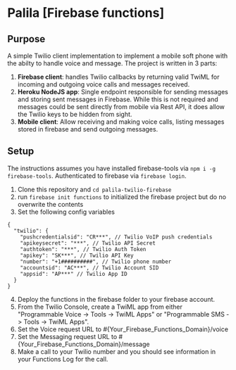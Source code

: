 # Palila [Firebase functions]
## Purpose
A simple Twilio client implementation to implement a mobile soft phone with the abilty to handle voice and message. The project is written in 3 parts:
1. __Firebase client__: handles Twilio callbacks by returning valid TwiML for incoming and outgoing voice calls and messages received.
2. __Heroku NodeJS app__: Single endpoint responsible for sending messages and storing sent messages in Firebase. While this is not required and messages could be sent directly from mobile via Rest API, it does allow the Twilio keys to be hidden from sight.
3. __Mobile client__: Allow receiving and making voice calls, listing messages stored in firebase and send outgoing messages.


## Setup

The instructions assumes you have installed firebase-tools via ```npm i -g firebase-tools```. Authenticated to firebase via ```firebase login```.
1. Clone this repository and ```cd palila-twilio-firebase```
2. run ```firebase init functions``` to initialized the firebase project but do no overwrite the contents
3. Set the following config variables

```
{
  "twilio": {
    "pushcredentialsid": "CR***", // Twilio VoIP push credentials
    "apikeysecret": "***", // Twilio API Secret
    "authtoken": "***", // Twilio Auth Token
    "apikey": "SK***", // Twilio API Key
    "number": "+1##########", // Twilio phone number
    "accountsid": "AC***", // Twilio Account SID
    "appsid": "AP***" // Twilio App ID
  }
}
```
4. Deploy the functions in the firebase folder to your firebase account.
5. From the Twilio Console, create a TwiML app from either "Programmable Voice -> Tools -> TwiML Apps" or "Programmable SMS -> Tools -> TwiML Apps". 
6. Set the Voice request URL to #{Your_Firebase_Functions_Domain}/voice 
7. Set the Messaging request URL to #{Your_Firebase_Functions_Domain}/message 
8. Make a call to your Twilio number and you should see information in your Functions Log for the call.